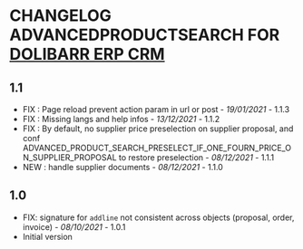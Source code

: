 # CHANGELOG ADVANCEDPRODUCTSEARCH FOR [DOLIBARR ERP CRM](https://www.dolibarr.org)

## 1.1

- FIX : Page reload prevent action param in url or post - *19/01/2021* - 1.1.3
- FIX : Missing langs and help infos - *13/12/2021* - 1.1.2
- FIX : By default, no supplier price preselection on supplier proposal, and conf ADVANCED_PRODUCT_SEARCH_PRESELECT_IF_ONE_FOURN_PRICE_ON_SUPPLIER_PROPOSAL to restore preselection - *08/12/2021* - 1.1.1
- NEW : handle supplier documents - *08/12/2021* - 1.1.0

## 1.0
- FIX: signature for `addline` not consistent across objects (proposal, order, invoice) - *08/10/2021* - 1.0.1
- Initial version
